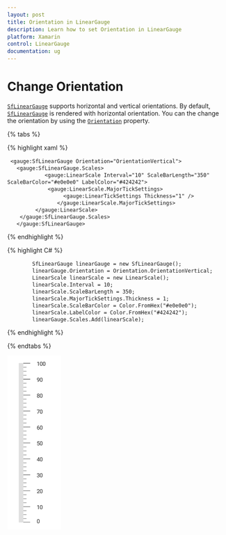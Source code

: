 ```yaml
---
layout: post
title: Orientation in LinearGauge
description: Learn how to set Orientation in LinearGauge
platform: Xamarin
control: LinearGauge
documentation: ug
---
```

# Change Orientation

[`SfLinearGauge`](https://help.syncfusion.com/cr/cref_files/xamarin/sfgauge/Syncfusion.SfGauge.XForms~Syncfusion.SfGauge.XForms.SfLinearGauge.html) supports horizontal and vertical orientations. By default, [`SfLinearGauge`](https://help.syncfusion.com/cr/cref_files/xamarin/sfgauge/Syncfusion.SfGauge.XForms~Syncfusion.SfGauge.XForms.SfLinearGauge.html) is rendered with horizontal orientation. You can the change the orientation by using the [`Orientation`](https://help.syncfusion.com/cr/cref_files/xamarin/sfgauge/Syncfusion.SfGauge.XForms~Syncfusion.SfGauge.XForms.SfLinearGauge~OrientationProperty.html) property. 

{% tabs %}

{% highlight xaml %}

	 <gauge:SfLinearGauge Orientation="OrientationVertical">
       <gauge:SfLinearGauge.Scales>
                <gauge:LinearScale Interval="10" ScaleBarLength="350" ScaleBarColor="#e0e0e0" LabelColor="#424242">
                 <gauge:LinearScale.MajorTickSettings>
                      <gauge:LinearTickSettings Thickness="1" />
                    </gauge:LinearScale.MajorTickSettings>
             </gauge:LinearScale>
        </gauge:SfLinearGauge.Scales>
       </gauge:SfLinearGauge>

	
{% endhighlight %}

{% highlight C# %}

            SfLinearGauge linearGauge = new SfLinearGauge();
            linearGauge.Orientation = Orientation.OrientationVertical;
            LinearScale linearScale = new LinearScale();
            linearScale.Interval = 10;
            linearScale.ScaleBarLength = 350;
            linearScale.MajorTickSettings.Thickness = 1;
            linearScale.ScaleBarColor = Color.FromHex("#e0e0e0");
            linearScale.LabelColor = Color.FromHex("#424242");
            linearGauge.Scales.Add(linearScale);


{% endhighlight %}

{% endtabs %}

![](change_orientation/orientaion.png)
